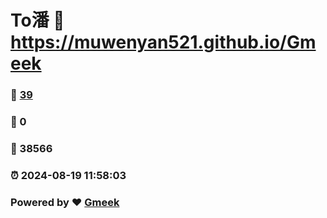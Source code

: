 # To潘 :link: https://muwenyan521.github.io/Gmeek 
### :page_facing_up: [39](https://muwenyan521.github.io/Gmeek/tag.html) 
### :speech_balloon: 0 
### :hibiscus: 38566 
### :alarm_clock: 2024-08-19 11:58:03 
### Powered by :heart: [Gmeek](https://github.com/Meekdai/Gmeek)
